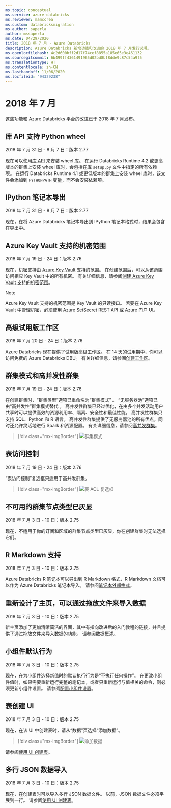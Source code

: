 ```yaml
---
ms.topic: conceptual
ms.service: azure-databricks
ms.reviewer: mamccrea
ms.custom: databricksmigration
ms.author: saperla
author: mssaperla
ms.date: 04/29/2020
title: 2018 年 7 月 - Azure Databricks
description: Azure Databricks 新增功能和改进的 2018 年 7 月发行说明。
ms.openlocfilehash: 4c2d600bff2d17f74cef8855a185e65e3e461132
ms.sourcegitcommit: 6b499ff4361491965d02bd8bf8dde9c87c54a9f5
ms.translationtype: HT
ms.contentlocale: zh-CN
ms.lasthandoff: 11/06/2020
ms.locfileid: "94329238"
---
```

# <a name="july-2018"></a>2018 年 7 月

这些功能和 Azure Databricks 平台的改进已于 2018 年 7 月发布。

## <a name="libraries-api-supports-python-wheels"></a>库 API 支持 Python wheel

2018 年 7 月 31 日 - 8 月 7 日：版本 2.77

现在可以使用[库 API](../../../dev-tools/api/latest/libraries.md) 来安装 wheel 库。 在运行 Databricks Runtime 4.2 或更高版本的群集上安装 wheel 库时，会包括在库 `setup.py` 文件中指定的所有依赖项。 在运行 Databricks Runtime 4.1 或更低版本的群集上安装 wheel 库时，该文件会添加到 `PYTHONPATH` 变量，而不会安装依赖项。

## <a name="ipython-notebook-export"></a>IPython 笔记本导出

2018 年 7 月 31 日 - 8 月 7 日：版本 2.77

现在，在将 Azure Databricks 笔记本导出到 IPython 笔记本格式时，结果会包含在导出中。

## <a name="azure-key-vault-backed-secret-scopes"></a>Azure Key Vault 支持的机密范围

2018 年 7 月 19 日 - 24 日：版本 2.76

现在，机密支持由 [Azure Key Vault](/key-vault/key-vault-overview) 支持的范围。 在创建范围后，可以从该范围访问相应 Key Vault 中的所有机密。 有关详细信息，请参阅[创建 Azure Key Vault 支持的机密范围](../../../security/secrets/secret-scopes.md#akv-ss)。

> [!NOTE]
>
> Azure Key Vault 支持的机密范围是 Key Vault 的只读接口。 若要在 Azure Key Vault 中管理机密，必须使用 Azure [SetSecret](https://docs.microsoft.com/rest/api/keyvault/setsecret) REST API 或 Azure 门户 UI。

## <a name="trial-premium-workspaces"></a>高级试用版工作区

2018 年 7 月 20 日 - 24 日：版本 2.76

Azure Databricks 现在提供了试用版高级工作区。 在 14 天的试用期中，你可以访问免费的 Azure Databricks DBU。 有关详细信息，请参阅[创建工作区](/azure-databricks/quickstart-create-databricks-workspace-portal)。

## <a name="cluster-mode-and-high-concurrency-clusters"></a>群集模式和高并发性群集

2018 年 7 月 19 日 - 24 日：版本 2.76

在创建群集时，“群集类型”选项已重命名为“群集模式” 。 “无服务器池”选项已由“高并发性”群集模式替代 。 高并发性群集已经过优化，在由多个并发活动用户共享时可以提供高效的资源利用率、隔离、安全性和最佳性能。 高并发性群集只支持 SQL、Python 和 R 语言。 高并发性群集提供了无服务器池的所有优点，同时还允许灵活地进行 Spark 和资源配置。 有关详细信息，请参阅[高并发群集](../../../clusters/configure.md#high-concurrency)。

> [!div class="mx-imgBorder"]
> ![群集模式](../../../_static/images/clusters/high-concurrency-azure.png)

## <a name="table-access-control"></a>表访问控制

2018 年 7 月 19 日 - 24 日：版本 2.76

“表访问控制”复选框只适用于高并发群集。

> [!div class="mx-imgBorder"]
> ![表 ACL 复选框](../../../_static/images/clusters/table-acl-checkbox.png)

## <a name="unavailable-cluster-node-types-grayed-out"></a>不可用的群集节点类型已灰显

2018 年 7 月 3 日 - 10 日：版本 2.75

现在，不适用于你的订阅和区域的群集节点类型已灰显，你在创建群集时无法选择它们。

## <a name="r-markdown-support"></a>R Markdown 支持

2018 年 7 月 3 日 - 10 日：版本 2.75

Azure Databricks R 笔记本可以导出到 R Markdown 格式，R Markdown 文档可以作为 Azure Databricks 笔记本导入。 请参阅[笔记本外部格式](../../../notebooks/notebooks-manage.md#notebook-formats)。

## <a name="home-page-redesign-with-ability-to-drop-files-to-import-data"></a>重新设计了主页，可以通过拖放文件来导入数据

2018 年 7 月 3 日 - 10 日：版本 2.75

新主页添加了更加清晰简洁的界面，其中有指向改进后的入门教程的链接，并且提供了通过拖放文件来导入数据的功能。 请参阅[数据概述](../../../data/data.md#access-data)。

## <a name="widget-default-behavior"></a>小组件默认行为

2018 年 7 月 3 日 - 10 日：版本 2.75

现在，在为小组件选择新值时的默认执行行为是“不执行任何操作”。 在更改小组件值时，如果需要重新运行完整的笔记本，或者只重新运行与值相关的命令，则必须更新小组件设置。 请参阅[配置小组件设置](../../../notebooks/widgets.md#configure-widget-settings)。

## <a name="table-creation-ui"></a>表创建 UI

2018 年 7 月 3 日 - 10 日：版本 2.75

现在，在该 UI 中创建表时，请从“数据”页选择“添加数据”。

> [!div class="mx-imgBorder"]
> ![添加数据](../../../_static/images/tables/add-table-icon.png)

请参阅[使用 UI 创建表](../../../data/tables.md#create-table-ui)。

## <a name="multi-line-json-data-import"></a>多行 JSON 数据导入

2018 年 7 月 3 日 - 10 日：版本 2.75

现在，在创建表时可以导入多行 JSON 数据文件。 以前，JSON 数据文件必须平展到一行。 请参阅[使用 UI 创建表](../../../data/tables.md#create-table-ui)。